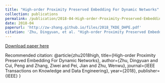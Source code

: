 ```yaml
---
title: "High-order Proximity Preserved Embedding For Dynamic Networks"
collection: publications
permalink: /publication/2018-04-High-order-Proximity-Preserved-Embedding-For-Dynamic-Networks
date: 2018-04
paperurl: 'http://zw-zhang.github.io/files/2018_TKDE_DHPE.pdf'
citation: 'Zhu, Dingyuan, et al. "High-order Proximity Preserved Embedding For Dynamic Networks." IEEE Transactions on Knowledge and Data Engineering (2018).'
---
```


[Download paper here](http://zw-zhang.github.io/files/2018_TKDE_DHPE.pdf)

Recommended citation: 
@article{zhu2018high,
  title={High-order Proximity Preserved Embedding For Dynamic Networks},
  author={Zhu, Dingyuan and Cui, Peng and Zhang, Ziwei and Pei, Jian and Zhu, Wenwu},
  journal={IEEE Transactions on Knowledge and Data Engineering},
  year={2018},
  publisher={IEEE}
}